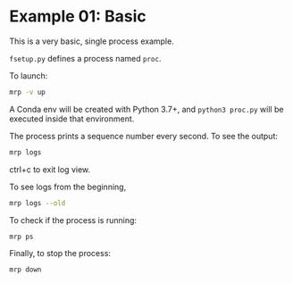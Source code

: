 # Example 01: Basic

This is a very basic, single process example.

`fsetup.py` defines a process named `proc`.

To launch:
```sh
mrp -v up
```

A Conda env will be created with Python 3.7+, and `python3 proc.py` will be executed inside that environment.

The process prints a sequence number every second. To see the output:
```sh
mrp logs
```
ctrl+c to exit log view.

To see logs from the beginning,
```sh
mrp logs --old
```

To check if the process is running:
```sh
mrp ps
```

Finally, to stop the process:
```sh
mrp down
```

